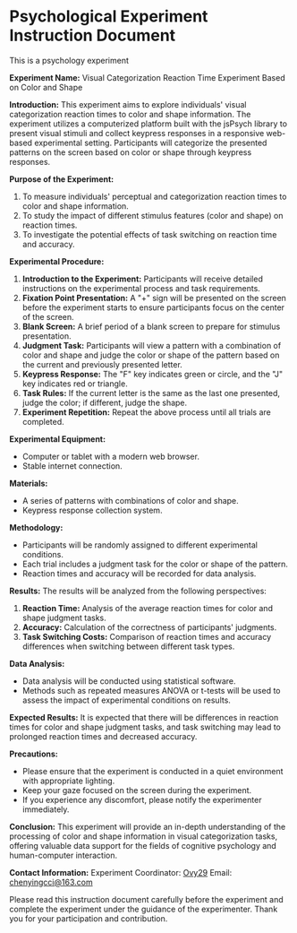 # **Psychological Experiment Instruction Document**
This is a psychology experiment

**Experiment Name:** Visual Categorization Reaction Time Experiment Based on Color and Shape

**Introduction:** This experiment aims to explore individuals' visual categorization reaction times to color and shape information. The experiment utilizes a computerized platform built with the jsPsych library to present visual stimuli and collect keypress responses in a responsive web-based experimental setting. Participants will categorize the presented patterns on the screen based on color or shape through keypress responses.

**Purpose of the Experiment:**

1. To measure individuals' perceptual and categorization reaction times to color and shape information.
2. To study the impact of different stimulus features (color and shape) on reaction times.
3. To investigate the potential effects of task switching on reaction time and accuracy.

**Experimental Procedure:**

1. **Introduction to the Experiment:** Participants will receive detailed instructions on the experimental process and task requirements.
2. **Fixation Point Presentation:** A "+" sign will be presented on the screen before the experiment starts to ensure participants focus on the center of the screen.
3. **Blank Screen:** A brief period of a blank screen to prepare for stimulus presentation.
4. **Judgment Task:** Participants will view a pattern with a combination of color and shape and judge the color or shape of the pattern based on the current and previously presented letter.
5. **Keypress Response:** The "F" key indicates green or circle, and the "J" key indicates red or triangle.
6. **Task Rules:** If the current letter is the same as the last one presented, judge the color; if different, judge the shape.
7. **Experiment Repetition:** Repeat the above process until all trials are completed.

**Experimental Equipment:**

- Computer or tablet with a modern web browser.
- Stable internet connection.

**Materials:**

- A series of patterns with combinations of color and shape.
- Keypress response collection system.

**Methodology:**

- Participants will be randomly assigned to different experimental conditions.
- Each trial includes a judgment task for the color or shape of the pattern.
- Reaction times and accuracy will be recorded for data analysis.

**Results:** The results will be analyzed from the following perspectives:

1. **Reaction Time:** Analysis of the average reaction times for color and shape judgment tasks.
2. **Accuracy:** Calculation of the correctness of participants' judgments.
3. **Task Switching Costs:** Comparison of reaction times and accuracy differences when switching between different task types.

**Data Analysis:**

- Data analysis will be conducted using statistical software.
- Methods such as repeated measures ANOVA or t-tests will be used to assess the impact of experimental conditions on results.

**Expected Results:** It is expected that there will be differences in reaction times for color and shape judgment tasks, and task switching may lead to prolonged reaction times and decreased accuracy.

**Precautions:**

- Please ensure that the experiment is conducted in a quiet environment with appropriate lighting.
- Keep your gaze focused on the screen during the experiment.
- If you experience any discomfort, please notify the experimenter immediately.

**Conclusion:** This experiment will provide an in-depth understanding of the processing of color and shape information in visual categorization tasks, offering valuable data support for the fields of cognitive psychology and human-computer interaction.

**Contact Information:** 
Experiment Coordinator: [Ovy29](https://github.com/Ovy29)
Email: chenyingcci@163.com

Please read this instruction document carefully before the experiment and complete the experiment under the guidance of the experimenter. Thank you for your participation and contribution.
